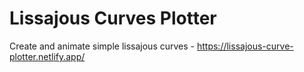 # Lissajous Curves Plotter

Create and animate simple lissajous curves - https://lissajous-curve-plotter.netlify.app/
